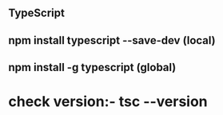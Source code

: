 ## TypeScript 

## npm install typescript --save-dev (local)
## npm install -g typescript (global)
# check version:- tsc --version